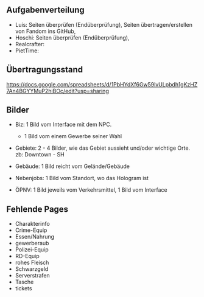 ## Aufgabenverteilung

* Luis: Seiten überprüfen (Endüberprüfung), Seiten übertragen/erstellen von Fandom ins GitHub,
* Hoschi: Seiten überprüfen (Endüberprüfung),
* Realcrafter:
* PietTime:
  


## Übertragungsstand
https://docs.google.com/spreadsheets/d/1PbHYdXf6Gw59lvULpbdh1gKzHZ7An4BGYYMuP2hiBOc/edit?usp=sharing


## Bilder
* Biz: 1 Bild vom Interface mit dem NPC.
    * 1 Bild vom einem Gewerbe seiner Wahl

* Gebiete: 2 - 4 Bilder, wie das Gebiet aussieht und/oder wichtige Orte. zb: Downtown - SH
* Gebäude: 1 Bild reicht vom Gelände/Gebäude
* Nebenjobs: 1 Bild vom Standort, wo das Hologram ist
* ÖPNV: 1 Bild jeweils vom Verkehrsmittel, 1 Bild vom Interface

## Fehlende Pages

* Charakterinfo
* Crime-Equip
* Essen/Nahrung
* gewerberaub
* Polizei-Equip
* RD-Equip
* rohes Fleisch
* Schwarzgeld
* Serverstrafen
* Tasche
* tickets
